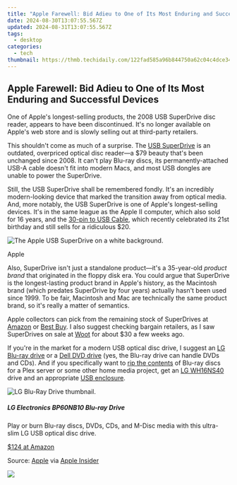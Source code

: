 ```yaml
---
title: "Apple Farewell: Bid Adieu to One of Its Most Enduring and Successful Devices"
date: 2024-08-30T13:07:55.567Z
updated: 2024-08-31T13:07:55.567Z
tags:
  - desktop
categories:
  - tech
thumbnail: https://thmb.techidaily.com/122fad585a96b844750a62c04c4dce3455583d7dfd3b684b7339ff82c163bd28.jpg
---
```


## Apple Farewell: Bid Adieu to One of Its Most Enduring and Successful Devices

One of Apple's longest-selling products, the 2008 USB SuperDrive disc reader, appears to have been discontinued. It's no longer available on Apple's web store and is slowly selling out at third-party retailers.

 This shouldn't come as much of a surprise. The [USB SuperDrive](https://www.apple.com/shop/product/MD564LL/A/apple-usb-superdrive) is an outdated, overpriced optical disc reader—a $79 beauty that's been unchanged since 2008\. It can't play Blu-ray discs, its permanently-attached USB-A cable doesn't fit into modern Macs, and most USB dongles are unable to power the SuperDrive.

 Still, the USB SuperDrive shall be remembered fondly. It's an incredibly modern-looking device that marked the transition away from optical media. And, more notably, the USB SuperDrive is one of Apple's longest-selling devices. It's in the same league as the Apple II computer, which also sold for 16 years, and the [30-pin to USB Cable](https://www.apple.com/shop/product/MA591G/C/apple-30-pin-to-usb-cable), which recently celebrated its 21st birthday and still sells for a ridiculous $20.

![The Apple USB SuperDrive on a white background.](https://static1.howtogeekimages.com/wordpress/wp-content/uploads/2024/08/7.jpg) 

Apple

 Also, SuperDrive isn't just a standalone product—it's a 35-year-old _product brand_ that originated in the floppy disk era. You could argue that SuperDrive is the longest-lasting product brand in Apple's history, as the Macintosh brand (which predates SuperDrive by four years) actually hasn't been used since 1999\. To be fair, Macintosh and Mac are technically the same product brand, so it's really a matter of semantics.

 Apple collectors can pick from the remaining stock of SuperDrives at [Amazon](https://www.amazon.com/Apple-MD564LL-A-USB-SuperDrive/dp/B011K4XZQ0/?tag=hotoge-20&ascsubtag=UUhtgUeUpU2004655&asc%5Frefurl=https%3A%2F%2Fwww.howtogeek.com%2Fapple-superdrive-discontinued%2F&asc%5Fcampaign=Short-Term) or [Best Buy](https://shop-links.co/link/?exclusive=1&publisher_slug=itechdaily19598&url=https%3A%2F%2Fwww.bestbuy.com%2Fsite%2Fapple-superdrive-8x-external-usb-double-layer-dvdrw-cd-rw-drive-silver%2F5856129.p%3FskuId%3D5856129). I also suggest checking bargain retailers, as I saw SuperDrives on sale at [Woot](https://www.anrdoezrs.net/links/3607085/type/dlg/sid/UUhtgUeUpU2004655/https://www.woot.com/) for about $30 a few weeks ago.

 If you're in the market for a modern USB optical disc drive, I suggest an [LG Blu-ray drive](https://www.amazon.com/LG-Electronics-Portable-Blu-ray-Optical/dp/B079LTC6ML/?tag=hotoge-20&ascsubtag=UUhtgUeUpU2004655&asc%5Frefurl=https%3A%2F%2Fwww.howtogeek.com%2Fapple-superdrive-discontinued%2F&asc%5Fcampaign=Short-Term) or a [Dell DVD drive](https://www.amazon.com/Dell-DW316-USB-DVD-Drive-DW316/dp/B00VWVZ0V0/?tag=hotoge-20&ascsubtag=UUhtgUeUpU2004655&asc%5Frefurl=https%3A%2F%2Fwww.howtogeek.com%2Fapple-superdrive-discontinued%2F&asc%5Fcampaign=Short-Term) (yes, the Blu-ray drive can handle DVDs and CDs). And if you specifically want to [rip the contents](https://facebook-video-share.techidaily.com/new-leveraging-consumer-reviews-for-youtube-wealth-creation/) of Blu-ray discs for a Plex server or some other home media project, get an [LG WH16NS40](https://www.amazon.com/LG-Super-Internal-Blu-ray-Rewriter/dp/B00E7B08MS/?tag=hotoge-20&ascsubtag=UUhtgUeUpU2004655&asc%5Frefurl=https%3A%2F%2Fwww.howtogeek.com%2Fapple-superdrive-discontinued%2F&asc%5Fcampaign=Short-Term) drive and an appropriate [USB enclosure](https://www.amazon.com/OWC-Mercury-Optical-External-Enclosure/dp/B06XRCCV44/?tag=hotoge-20&ascsubtag=UUhtgUeUpU2004655&asc%5Frefurl=https%3A%2F%2Fwww.howtogeek.com%2Fapple-superdrive-discontinued%2F&asc%5Fcampaign=Short-Term).

![LG Blu-Ray Drive thumbnail.](https://static1.howtogeekimages.com/wordpress/wp-content/uploads/2024/08/51tznphqwtl-_ac_sl1280_.jpg) 

#####  LG Electronics BP60NB10 Blu-ray Drive

Play or burn Blu-ray discs, DVDs, CDs, and M-Disc media with this ultra-slim LG USB optical disc drive.

[$124 at Amazon](https://www.amazon.com/LG-Electronics-Portable-Blu-ray-Optical/dp/B079LTC6ML/?tag=hotoge-20&ascsubtag=UUhtgUeUpU2004655&asc%5Frefurl=https%3A%2F%2Fwww.howtogeek.com%2Fapple-superdrive-discontinued%2F&asc%5Fcampaign=Short-Term) 

 Source: [Apple](https://www.apple.com/shop/product/MD564LL/A/apple-usb-superdrive) via [Apple Insider](https://appleinsider.com/articles/24/08/05/end-of-an-era-apples-superdrive-has-finally-sold-out-after-16-years?utm%5Fmedium=rss)

<ins class="adsbygoogle"
     style="display:block"
     data-ad-format="autorelaxed"
     data-ad-client="ca-pub-7571918770474297"
     data-ad-slot="1223367746"></ins>



<ins class="adsbygoogle"
     style="display:block"
     data-ad-client="ca-pub-7571918770474297"
     data-ad-slot="8358498916"
     data-ad-format="auto"
     data-full-width-responsive="true"></ins>



<!-- affiliate ads begin -->
<a href="https://store.massmailsoftware.com/order/checkout.php?PRODS=1095219&QTY=1&AFFILIATE=108875&CART=1"><img src="https://secure.avangate.com/images/merchant/dc87c13749315c7217cdc4ac692e704c/banera_for_partners-20_%281%29.jpg" border="0"></a>
<!-- affiliate ads end -->